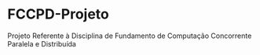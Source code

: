 # FCCPD-Projeto
Projeto Referente à Disciplina de Fundamento de Computação Concorrente Paralela e Distribuída
